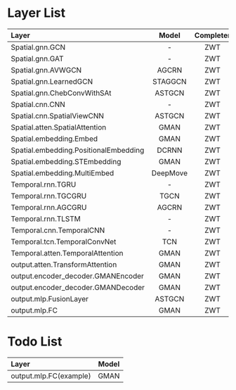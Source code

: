 # Layer List
| Layer | Model | Completer | Test |
| :- | :-: | :-: | :-:|
|Spatial.gnn.GCN|-| ZWT | √ | 
|Spatial.gnn.GAT|-| ZWT | × |
|Spatial.gnn.AVWGCN|AGCRN|ZWT|√|
|Spatial.gnn.LearnedGCN|STAGGCN|ZWT|×|
|Spatial.gnn.ChebConvWithSAt|ASTGCN|ZWT|√|
|Spatial.cnn.CNN|-| ZWT | √ | 
|Spatial.cnn.SpatialViewCNN|ASTGCN| ZWT | √ | 
|Spatial.atten.SpatialAttention|GMAN| ZWT | √ | 
|Spatial.embedding.Embed|GMAN| ZWT | √ | 
|Spatial.embedding.PositionalEmbedding|DCRNN| ZWT | × | 
|Spatial.embedding.STEmbedding |GMAN| ZWT | √  |
|Spatial.embedding.MultiEmbed|DeepMove| ZWT | × |
|Temporal.rnn.TGRU|-| ZWT | √  |
|Temporal.rnn.TGCGRU|TGCN| ZWT | √  |
|Temporal.rnn.AGCGRU|AGCRN| ZWT | √  |
|Temporal.rnn.TLSTM|-| ZWT | √  |
|Temporal.cnn.TemporalCNN|-| ZWT | √  |
|Temporal.tcn.TemporalConvNet|TCN| ZWT | ×  |
|Temporal.atten.TemporalAttention|GMAN| ZWT | √  |
|output.atten.TransformAttention|GMAN| ZWT | √  |
|output.encoder_decoder.GMANEncoder|GMAN| ZWT | √  |
|output.encoder_decoder.GMANDecoder|GMAN| ZWT | √  |
|output.mlp.FusionLayer|ASTGCN| ZWT | √  |
|output.mlp.FC|GMAN| ZWT | √  |
# Todo List
| Layer | Model |
| :- | :-: |
|output.mlp.FC(example)|GMAN|

